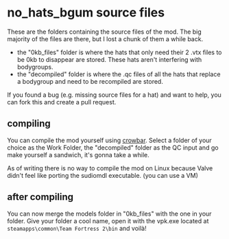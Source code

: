 # no_hats_bgum source files
These are the folders containing the source files of the mod. The big majority of the files are there, but I lost a chunk of them a while back.

- the "0kb_files" folder is where the hats that only need their 2 .vtx files to be 0kb to disappear are stored. These hats aren't interfering with bodygroups.
- the "decompiled" folder is where the .qc files of all the hats that replace a bodygroup and need to be recompiled are stored.

If you found a bug (e.g. missing source files for a hat) and want to help, you can fork this and create a pull request.

## compiling
You can compile the mod yourself using [crowbar](https://steamcommunity.com/groups/CrowbarTool). Select a folder of your choice as the Work Folder, the "decompiled" folder as the QC input and go make yourself a sandwich, it's gonna take a while.

As of writing there is no way to compile the mod on Linux because Valve didn't feel like porting the sudiomdl executable. (you can use a VM)

## after compiling
You can now merge the models folder in "0kb_files" with the one in your folder. Give your folder a cool name, open it with the vpk.exe located at `steamapps\common\Team Fortress 2\bin` and voilà!